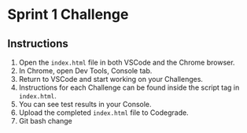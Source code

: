 # Sprint 1 Challenge

## Instructions

1. Open the `index.html` file in both VSCode and the Chrome browser.
2. In Chrome, open Dev Tools, Console tab.
3. Return to VSCode and start working on your Challenges.
4. Instructions for each Challenge can be found inside the script tag in `index.html`.
5. You can see test results in your Console.
6. Upload the completed `index.html` file to Codegrade.
7. Git bash change 
